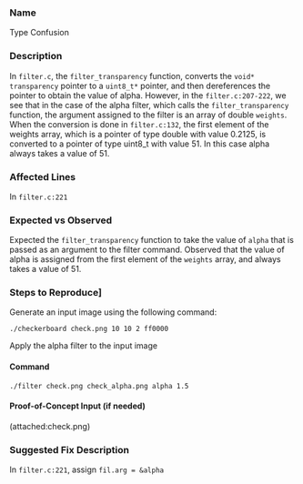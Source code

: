 ### Name
Type Confusion

### Description

In `filter.c`, the `filter_transparency` function, converts the `void* transparency` pointer to a `uint8_t*` pointer, and then dereferences the pointer to obtain the value of alpha.  However, in the `filter.c:207-222`, we see that in the case of the alpha filter, which calls the `filter_transparency` function, the argument assigned to the filter is an array of double `weights`. When the conversion is done in `filter.c:132`, the first element of the weights array, which is a pointer of type double with value 0.2125, is converted to a pointer of type uint8_t with value 51. In this case alpha always takes a value of 51.

### Affected Lines
In `filter.c:221`

### Expected vs Observed
Expected the `filter_transparency` function to take the value of `alpha` that is passed as an argument to the filter command. Observed that the value of alpha is assigned from the first element of the `weights` array, and always takes a value of 51.

### Steps to Reproduce]
Generate an input image using the following command:
```
./checkerboard check.png 10 10 2 ff0000
```
Apply the alpha filter to the input image

#### Command
 
```
./filter check.png check_alpha.png alpha 1.5
```
#### Proof-of-Concept Input (if needed)
(attached:check.png)

### Suggested Fix Description
In `filter.c:221`, assign `fil.arg = &alpha`